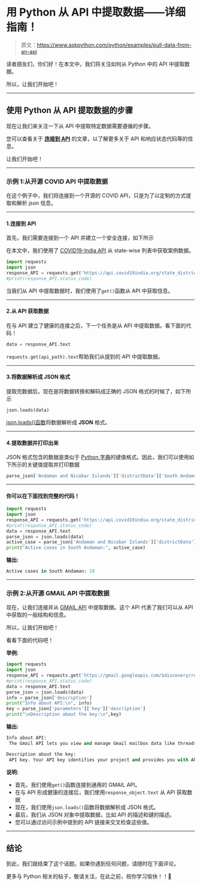 # 用 Python 从 API 中提取数据——详细指南！

> 原文：<https://www.askpython.com/python/examples/pull-data-from-an-api>

读者朋友们，你们好！在本文中，我们将关注如何从 Python 中的 API 中提取数据。

所以，让我们开始吧！

* * *

## 使用 Python 从 API 提取数据的步骤

现在让我们来关注一下从 API 中提取特定数据需要遵循的步骤。

您可以查看关于 **[连接到 API](https://www.askpython.com/python/examples/connect-and-call-apis)** 的文章，以了解更多关于 API 和响应状态代码等的信息。

让我们开始吧！

* * *

### 示例 1:从开源 COVID API 中提取数据

在这个例子中，我们将连接到一个开源的 COVID API，只是为了以定制的方式提取和解析 json 信息。

* * *

#### 1.连接到 API

首先，我们需要连接到一个 API 并建立一个安全连接，如下所示

在本文中，我们使用了 [COVID19-India API](https://data.covid19india.org/) 从 state-wise 列表中获取案例数据。

```py
import requests
import json
response_API = requests.get('https://api.covid19india.org/state_district_wise.json')
#print(response_API.status_code)

```

当我们从 API 中提取数据时，我们使用了`get()`函数从 API 中获取信息。

* * *

#### 2.从 API 获取数据

在与 API 建立了健康的连接之后，下一个任务是从 API 中提取数据。看下面的代码！

```py
data = response_API.text

```

`requests.get(api_path).text`帮助我们从提到的 API 中提取数据。

* * *

#### 3.将数据解析成 JSON 格式

提取完数据后，现在是将数据转换和解码成正确的 JSON 格式的时候了，如下所示

```py
json.loads(data)

```

[json.loads()函数](https://www.askpython.com/python/examples/read-a-json-file-in-python)将数据解析成 **JSON** 格式。

* * *

#### 4.提取数据并打印出来

JSON 格式包含的数据是类似于 [Python 字典](https://www.askpython.com/python/dictionary/python-dictionary-dict-tutorial)的键值格式。因此，我们可以使用如下所示的关键值提取并打印数据

```py
parse_json['Andaman and Nicobar Islands']['districtData']['South Andaman']['active']

```

* * *

#### 你可以在下面找到完整的代码！

```py
import requests
import json
response_API = requests.get('https://api.covid19india.org/state_district_wise.json')
#print(response_API.status_code)
data = response_API.text
parse_json = json.loads(data)
active_case = parse_json['Andaman and Nicobar Islands']['districtData']['South Andaman']['active']
print("Active cases in South Andaman:", active_case)

```

**输出:**

```py
Active cases in South Andaman: 19

```

* * *

### 示例 2:从开源 GMAIL API 中提取数据

现在，让我们连接并从 [GMAIL API](https://developers.google.com/gmail/api/reference/rest) 中提取数据。这个 API 代表了我们可以从 API 中获取的一般结构和信息。

所以，让我们开始吧！

看看下面的代码吧！

**举例:**

```py
import requests
import json
response_API = requests.get('https://gmail.googleapis.com/$discovery/rest?version=v1')
#print(response_API.status_code)
data = response_API.text
parse_json = json.loads(data)
info = parse_json['description']
print("Info about API:\n", info)
key = parse_json['parameters']['key']['description']
print("\nDescription about the key:\n",key)

```

**输出:**

```py
Info about API:
 The Gmail API lets you view and manage Gmail mailbox data like threads, messages, and labels.

Description about the key:
 API key. Your API key identifies your project and provides you with API access, quota, and reports. Required unless you provide an OAuth 2.0 token.

```

**说明:**

*   首先，我们使用`get()`函数连接到通用的 GMAIL API。
*   在与 API 形成健康的连接后，我们使用`response_object.text` 从 API 获取数据
*   现在，我们使用`json.loads()`函数将数据解析成 JSON 格式。
*   最后，我们从 JSON 对象中提取数据，比如 API 的描述和键的描述。
*   您可以通过访问示例中提到的 API 链接来交叉检查这些值。

* * *

## 结论

到此，我们就结束了这个话题。如果你遇到任何问题，请随时在下面评论。

更多与 Python 相关的帖子，敬请关注，在此之前，祝你学习愉快！！🙂